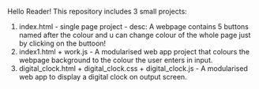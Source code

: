 Hello Reader!
This repository includes 3 small projects:
1. index.html - single page project - desc: A webpage contains 5 buttons named after the colour and u can change colour of the whole page just by clicking on the buttoon!
2. index1.html + work.js - A modularised web app project that colours the webpage background to the colour the user enters in input.
3. digital_clock.html + digital_clock.css + digital_clock.js - A modularised web app to display a digital clock on output screen.
   
